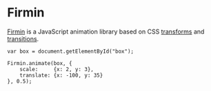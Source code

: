 Firmin
======

[Firmin][site] is a JavaScript animation library based on CSS [transforms][tf]
and [transitions][ts].

    var box = document.getElementById("box");
    
    Firmin.animate(box, {
        scale:     {x: 2, y: 3},
        translate: {x: -100, y: 35}
    }, 0.5);


  [site]: http://extralogical.net/projects/firmin
  [tf]:   http://www.w3.org/TR/css3-2d-transforms/
  [ts]:   http://www.w3.org/TR/css3-transitions/

